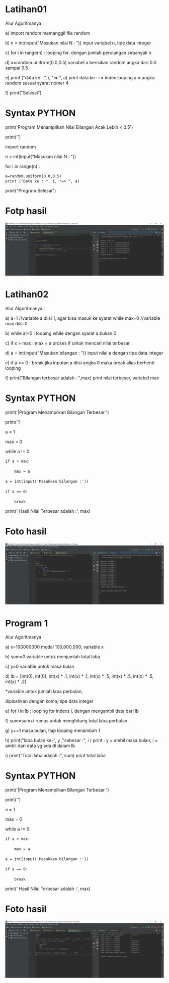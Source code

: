 # Latihan01

Alur Agoritmanya :

a) import random memanggil file random

b) n = int(input("Masukan nilai N : ")) input variabel n, tipe data integer

c) for i in range(n) : looping for, dengan jumlah perulangan sebanyak n

d) a=random.uniform(0.0,0.5) variabel a berisikan random angka dari 0.0 sampai 0.5

e) print ("data ke : ", i, "=> ", a) print data ke : i = index looping a = angka random sesuai syarat nomer 4

f) print("Selesai") 

# Syntax PYTHON

print('Program Menampilkan Nilai Bilangan Acak Lebih < 0.5')

print('')

import random

n = int(input("Masukan nilai N : "))

for i in range(n) :

    a=random.uniform(0.0,0.5)
    print ("Data ke : ", i, "=> ", a)
    
print("Program Selesai")

# Fotp hasil

![img](https://raw.githubusercontent.com/arifhanifanudin/Lab.py3/master/latihan01/hasil1.PNG)

# Latihan02

Alur Algoritmanya :
  
a) a=1 //variable a diisi 1, agar bisa masuk ke syarat while max=0 //variable max diisi 0

b) while a!=0 : looping while dengan syarat a bukan 0

c) if x > max : max = a proses if untuk mencari nilai terbesar

d) a = int(input("Masukan bilangan : ")) input nilai a dengan tipe data integer

e) if a == 0 : break jika inputan a diisi angka 0 maka break alias berhenti looping

f) print("Bilangan terbesar adalah : ",max) print nilai terbesar, variabel max
 
# Syntax PYTHON

print('|Program Menampilkan Bilangan Terbesar ')

print('')

a = 1

max = 0

while a != 0:

    if a > max:
    
        max = a
        
    a = int(input('Masukkan bilangan :'))
    
    if a == 0:
    
        break

print(' Hasil Nilai Terbesar adalah :', max)

# Foto hasil

![img](https://raw.githubusercontent.com/arifhanifanudin/Lab.py3/master/latihan02/Hasil2.PNG)

# Program 1

Alur Agoritmanya :

a) x=100000000 modal 100,000,000, variable x

b) sum=0 variable untuk menjumlah total laba

c) y=0 variable untuk masa bulan

d) lb = [int(0), int(0), int(x) * .1, int(x) * .1, int(x) * .5, int(x) * .5, int(x) * .5, int(x) * .2]

*variable untuk jumlah laba perbulan,

dipisahkan dengan koma, tipe data integer

e) for i in lb : looping for indexs i, dengan mengambil data dari lb

f) sum=sum+i rumus untuk menghitung total laba perbulan

g) y+=1 masa bulan, tiap looping menambah 1

h) print("laba bulan ke-", y ,"sebesar :", i ) print : y = ambil masa bulan, i = ambil dari data yg ada di dalam lb

i) print("Total laba adalah :", sum) print total laba

# Syntax PYTHON

print('|Program Menampilkan Bilangan Terbesar ')

print('')

a = 1

max = 0

while a != 0:

    if a > max:
    
        max = a
        
    a = int(input('Masukkan bilangan :'))
    
    if a == 0:
    
        break

print(' Hasil Nilai Terbesar adalah :', max)

# Foto hasil

![img](https://raw.githubusercontent.com/arifhanifanudin/Lab.py3/master/Program1/Ftprogram1.PNG)
